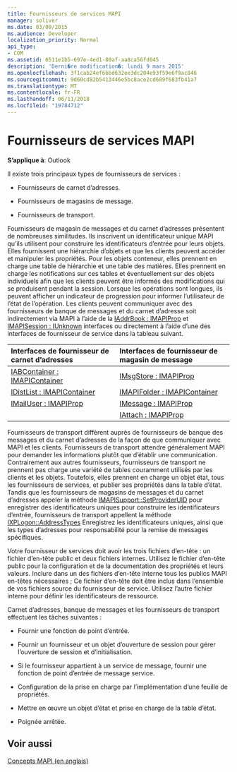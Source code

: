 ```yaml
---
title: Fournisseurs de services MAPI
manager: soliver
ms.date: 03/09/2015
ms.audience: Developer
localization_priority: Normal
api_type:
- COM
ms.assetid: 6511e1b5-697e-4ed1-80af-aa8ca56fd045
description: 'Derni�re modification�: lundi 9 mars 2015'
ms.openlocfilehash: 3f1cab24ef6bbd632ee3dc204e93f59e6f9ac846
ms.sourcegitcommit: 9d60cd82b5413446e5bc8ace2cd689f683fb41a7
ms.translationtype: MT
ms.contentlocale: fr-FR
ms.lasthandoff: 06/11/2018
ms.locfileid: "19784712"
---
```

# <a name="mapi-service-providers"></a>Fournisseurs de services MAPI

  
  
**S’applique à**: Outlook 
  
Il existe trois principaux types de fournisseurs de services :
  
- Fournisseurs de carnet d’adresses.
    
- Fournisseurs de magasins de message.
    
- Fournisseurs de transport.
    
Fournisseurs de magasin de messages et du carnet d’adresses présentent de nombreuses similitudes. Ils inscrivent un identificateur unique MAPI qu’ils utilisent pour construire les identificateurs d’entrée pour leurs objets. Elles fournissent une hiérarchie d’objets et que les clients peuvent accéder et manipuler les propriétés. Pour les objets conteneur, elles prennent en charge une table de hiérarchie et une table des matières. Elles prennent en charge les notifications sur ces tables et éventuellement sur des objets individuels afin que les clients peuvent être informés des modifications qui se produisent pendant la session. Lorsque les opérations sont longues, ils peuvent afficher un indicateur de progression pour informer l’utilisateur de l’état de l’opération. Les clients peuvent communiquer avec des fournisseurs de banque de messages et du carnet d’adresse soit indirectement via MAPI à l’aide de la [IAddrBook : IMAPIProp](iaddrbookimapiprop.md) et [IMAPISession : IUnknown](imapisessioniunknown.md) interfaces ou directement à l’aide d’une des interfaces de fournisseur de service dans la tableau suivant. 
  
|**Interfaces de fournisseur de carnet d’adresses**|**Interfaces de fournisseur de magasin de message**|
|:-----|:-----|
|[IABContainer : IMAPIContainer](iabcontainerimapicontainer.md) <br/> |[IMsgStore : IMAPIProp](imsgstoreimapiprop.md) <br/> |
|[IDistList : IMAPIContainer](idistlistimapicontainer.md) <br/> |[IMAPIFolder : IMAPIContainer](imapifolderimapicontainer.md) <br/> |
|[IMailUser : IMAPIProp](imailuserimapiprop.md) <br/> |[IMessage : IMAPIProp](imessageimapiprop.md) <br/> |
| <br/> |[IAttach : IMAPIProp](iattachimapiprop.md) <br/> |
   
Fournisseurs de transport diffèrent auprès de fournisseurs de banque des messages et du carnet d’adresses de la façon de que communiquer avec MAPI et les clients. Fournisseurs de transport attendre généralement MAPI pour demander les informations plutôt que d’établir une communication. Contrairement aux autres fournisseurs, fournisseurs de transport ne prennent pas charge une variété de tables couramment utilisés par les clients et les objets. Toutefois, elles prennent en charge un objet état, tous les fournisseurs de services, et publier ses propriétés dans la table d’état. Tandis que les fournisseurs de magasins de messages et du carnet d’adresses appeler la méthode [IMAPISupport::SetProviderUID](imapisupport-setprovideruid.md) pour enregistrer des identificateurs uniques pour construire les identificateurs d’entrée, fournisseurs de transport appellent la méthode [IXPLogon::AddressTypes](ixplogon-addresstypes.md) Enregistrez les identificateurs uniques, ainsi que les types d’adresses pour responsabilité pour la remise de messages spécifiques. 
  
Votre fournisseur de services doit avoir les trois fichiers d’en-tête : un fichier d’en-tête public et deux fichiers internes. Utilisez le fichier d’en-tête public pour la configuration et de la documentation des propriétés et leurs valeurs. Inclure dans un des fichiers d’en-tête interne tous les publics MAPI en-têtes nécessaires ; Ce fichier d’en-tête doit être inclus dans l’ensemble de vos fichiers source du fournisseur de service. Utilisez l’autre fichier interne pour définir les identificateurs de ressource.
  
Carnet d’adresses, banque de messages et les fournisseurs de transport effectuent les tâches suivantes :
  
- Fournir une fonction de point d’entrée. 
    
- Fournir un fournisseur et un objet d’ouverture de session pour gérer l’ouverture de session et d’initialisation. 
    
- Si le fournisseur appartient à un service de message, fournir une fonction de point d’entrée de message service. 
    
- Configuration de la prise en charge par l’implémentation d’une feuille de propriétés.
    
- Mettre en œuvre un objet d’état et prise en charge de la table d’état. 
    
- Poignée arrêtée.
    
## <a name="see-also"></a>Voir aussi



[Concepts MAPI (en anglais)](mapi-concepts.md)

